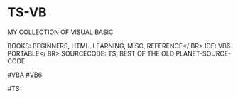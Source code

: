 # TS-VB

MY COLLECTION OF VISUAL BASIC

BOOKS: BEGINNERS, HTML, LEARNING, MISC, REFERENCE</ BR>
IDE: VB6 PORTABLE</ BR>
SOURCECODE: TS, BEST OF THE OLD PLANET-SOURCE-CODE

#VBA #VB6


#TS
